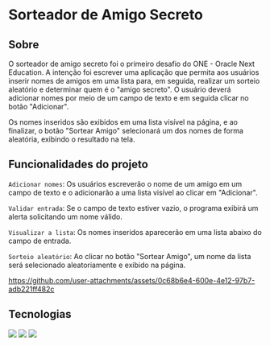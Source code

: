 <h1> Sorteador de Amigo Secreto</h1>

<h2>Sobre</h2>
<p> O sorteador de amigo secreto foi o primeiro desafio do ONE - Oracle Next Education. A intenção foi escrever 
uma aplicação que permita aos usuários inserir nomes de amigos em uma lista para, em seguida, realizar um sorteio aleatório e determinar quem é o "amigo secreto".
O usuário deverá adicionar nomes por meio de um campo de texto e em seguida clicar no botão "Adicionar".

  Os nomes inseridos são exibidos em uma lista visível na página, e ao finalizar, o botão "Sortear Amigo" selecionará um dos nomes de forma aleatória, exibindo o resultado na tela.</p>
<h2>Funcionalidades do projeto</h2>

`Adicionar nomes`: Os usuários escreverão o nome de um amigo em um campo de texto e o adicionarão a uma lista visível ao clicar em "Adicionar".

`Validar entrada`: Se o campo de texto estiver vazio, o programa exibirá um alerta solicitando um nome válido.

`Visualizar a lista`: Os nomes inseridos aparecerão em uma lista abaixo do campo de entrada.

`Sorteio aleatório`: Ao clicar no botão "Sortear Amigo", um nome da lista será selecionado aleatoriamente e exibido na página.




https://github.com/user-attachments/assets/0c68b6e4-600e-4e12-97b7-adb221ff482c




## Tecnologias
<div>
  <img src="https://img.shields.io/badge/HTML-239120?style=for-the-badge&logo=html5&logoColor=white">
  <img src="https://img.shields.io/badge/CSS-239120?&style=for-the-badge&logo=css3&logoColor=white">
  <img src="https://img.shields.io/badge/JavaScript-F7DF1E?style=for-the-badge&logo=javascript&logoColor=black">
</div>
